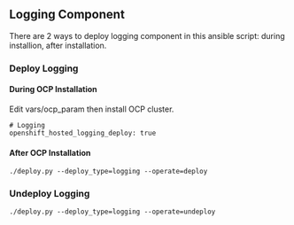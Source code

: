 Logging Component
---------------------------

There are 2 ways to deploy logging component in this ansible script: during installion, after installation.

### Deploy Logging ###
#### During OCP Installation ####

Edit vars/ocp_param then install OCP cluster.
```
# Logging
openshift_hosted_logging_deploy: true

```


#### After OCP Installation ####
```
./deploy.py --deploy_type=logging --operate=deploy
```

### Undeploy Logging ###
```
./deploy.py --deploy_type=logging --operate=undeploy
```
